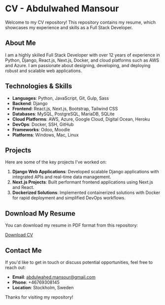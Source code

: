 # CV - Abdulwahed Mansour

Welcome to my CV repository! This repository contains my resume, which showcases my experience and skills as a Full Stack Developer.

## About Me

I am a highly skilled Full Stack Developer with over 12 years of experience in Python, Django, React.js, Next.js, Docker, and cloud platforms such as AWS and Azure. I am passionate about designing, developing, and deploying robust and scalable web applications.

## Technologies & Skills

- **Languages**: Python, JavaScript, Git, Gulp, Sass
- **Backend**: Django
- **Frontend**: React.js, Next.js, Bootstrap, Tailwind CSS
- **Databases**: MySQL, PostgreSQL, MariaDB, SQLite
- **Cloud Platforms**: AWS, Azure, Google Cloud, Digital Ocean, Heroku
- **DevOps**: Docker, SSH, GitHub
- **Frameworks**: Odoo, Moodle
- **Platforms**: Windows, Mac, Linux

## Projects

Here are some of the key projects I've worked on:

1. **Django Web Applications**: Developed scalable Django applications with integrated APIs and real-time data management.
2. **Next.js Projects**: Built performant frontend applications using Next.js and React.
3. **Dockerized Solutions**: Implemented containerized solutions with Docker for rapid deployment and simplified DevOps workflows.

## Download My Resume

You can download my resume in PDF format from this repository:

[Download CV](https://github.com/abdulwahed-mans/cv/blob/main/Full_Stack_Developer_Resume.pdf)

## Contact Me

If you'd like to get in touch or discuss potential opportunities, feel free to reach out:

- **Email**: [abdulwahed.mansour@gmail.com](mailto:abdulwahed.mansour@gmail.com)
- **Phone**: +46769308145
- **Location**: Stockholm, Sweden

Thanks for visiting my repository!
